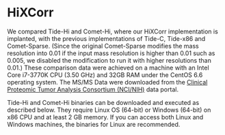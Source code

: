 # HiXCorr
We compared Tide-Hi and Comet-Hi, where our HiXCorr implementation is implanted, with the previous implementations of Tide-C, Tide-x86 and Comet-Sparse. (Since the original Comet-Sparse modifies the mass resolution into 0.01 if the input mass resolution is higher than 0.01 such as 0.005, we disabled the modification to run it with higher resolutions than 0.01.) These comparison data were achieved on a machine with an Intel Core i7-3770K CPU (3.50 GHz) and 32GB RAM under the CentOS 6.6 operating system. The MS/MS Data were downloaded from the [Clinical Proteomic Tumor Analysis Consortium (NCI/NIH)](http://proteomics.cancer.gov/programs/cptacnetwork) data portal.

Tide-Hi and Comet-Hi binaries can be downloaded and executed as described below. They require Linux OS (64-bit) or Windows (64-bit) on x86 CPU and at least 2 GB memory. If you can access both Linux and Windows machines, the binaries for Linux are recommended. 
